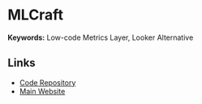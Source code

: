 # MLCraft

**Keywords:** Low-code Metrics Layer, Looker Alternative

## Links

- [Code Repository](https://github.com/mlcraft-io/mlcraft)
- [Main Website](https://mlcraft.io)
